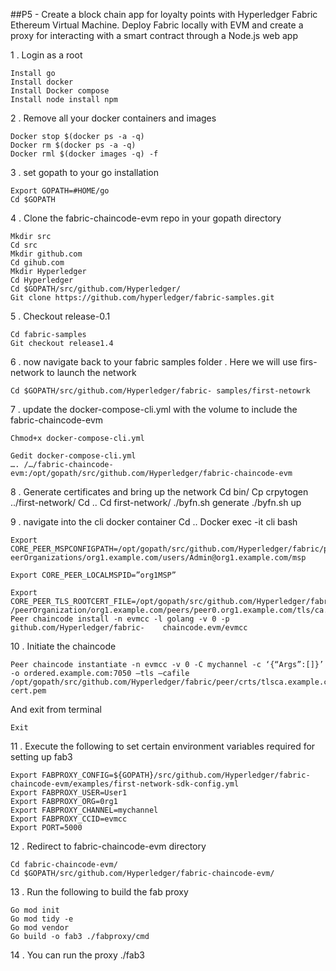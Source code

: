 ##P5 - Create a block chain app for loyalty points with Hyperledger Fabric Ethereum Virtual Machine. Deploy Fabric locally with EVM and create a proxy for interacting with a smart contract through a Node.js web app

1 . Login as a root
	
	Install go 
	Install docker
	Install Docker compose
	Install node install npm
	
2 . Remove all your docker containers and images
	
	Docker stop $(docker ps -a -q)
	Docker rm $(docker ps -a -q)
	Docker rml $(docker images -q) -f
	
3 . set gopath to your go installation
	
	Export GOPATH=#HOME/go
	Cd $GOPATH

4 . Clone the fabric-chaincode-evm repo in your gopath directory
	
	Mkdir src
	Cd src
	Mkdir github.com
	Cd gihub.com
	Mkdir Hyperledger
	Cd Hyperledger
	Cd $GOPATH/src/github.com/Hyperledger/
	Git clone https://github.com/hyperledger/fabric-samples.git 

5 . Checkout release-0.1
	
	Cd fabric-samples
	Git checkout release1.4

6 . now navigate back to your fabric samples folder . Here we will use firs-network to launch the network
	
	Cd $GOPATH/src/github.com/Hyperledger/fabric- samples/first-netowrk

7 . update the docker-compose-cli.yml with the volume to include the fabric-chaincode-evm
	
	Chmod+x docker-compose-cli.yml
	
	Gedit docker-compose-cli.yml
	…. /…/fabric-chaincode-evm:/opt/gopath/src/github.com/Hyperledger/fabric-chaincode-evm

8 . Generate certificates and bring up the network
Cd bin/
	Cp crpytogen ../first-network/
	Cd ..
	Cd first-network/
	./byfn.sh generate
	./byfn.sh up

9 . navigate into the cli docker container
	Cd ..
	Docker exec -it cli bash
	
	Export 	CORE_PEER_MSPCONFIGPATH=/opt/gopath/src/github.com/Hyperledger/fabric/peer/crypto/p	eerOrganizations/org1.example.com/users/Admin@org1.example.com/msp
	
	Export CORE_PEER_LOCALMSPID=”org1MSP”
	
	Export 	CORE_PEER_TLS_ROOTCERT_FILE=/opt/gopath/src/github.com/Hyperledger/fabric/peer/crypto	/peerOrganization/org1.example.com/peers/peer0.org1.example.com/tls/ca.crt
	Peer chaincode install -n evmcc -l golang -v 0 -p github.com/Hyperledger/fabric-	chaincode.evm/evmcc

10 . Initiate the chaincode
	
	Peer chaincode instantiate -n evmcc -v 0 -C mychannel -c ‘{“Args”:[]}’ -o ordered.example.com:7050 –tls –cafile /opt/gopath/src/github.com/Hyperledger/fabric/peer/crts/tlsca.example.com-cert.pem
And exit from terminal
	
	Exit

11 . Execute the following to set certain environment variables required for setting up fab3
	
	Export FABPROXY_CONFIG=${GOPATH}/src/github.com/Hyperledger/fabric-chaincode-evm/examples/first-network-sdk-config.yml
	Export FABPROXY_USER=User1
	Export FABPROXY_ORG=0rg1
	Export FABPROXY_CHANNEL=mychannel
	Export FABPROXY_CCID=evmcc
	Export PORT=5000

12 . Redirect to fabric-chaincode-evm directory
	
	Cd fabric-chaincode-evm/
	Cd $GOPATH/src/github.com/Hyperledger/fabric-chaincode-evm/

13  . Run the following to build the fab proxy
	
	Go mod init
	Go mod tidy -e
	Go mod vendor
	Go build -o fab3 ./fabproxy/cmd

14 . You can run the proxy
	./fab3
